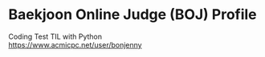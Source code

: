 # Baekjoon Online Judge (BOJ) Profile
Coding Test TIL with Python \
https://www.acmicpc.net/user/bonjenny
